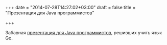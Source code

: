 +++
date = "2014-07-28T14:27:02+03:00"
draft = false
title = "Презентация для Java программистов"

+++

<p>Забавная <a href="http://www.slideshare.net/mstine/java-devlearnstogooscon">презентация для Java программистов</a>, решивших&nbsp;учить язык Go.</p>


